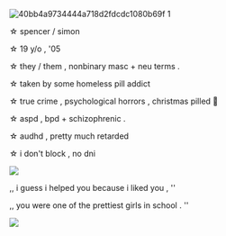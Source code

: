  ![40bb4a9734444a718d2fdcdc1080b69f 1](https://steamuserimages-a.akamaihd.net/ugc/8540721250344717/B1D1A70B859BDD795597EC062151EE402BA66E69/)

☆ spencer / simon

☆ 19 y/o , '05

☆ they / them , nonbinary masc + neu terms .

☆ taken by some homeless pill addict

☆ true crime , psychological horrors , christmas pilled 🎄

☆ aspd , bpd + schizophrenic .

☆ audhd , pretty much retarded

☆ i don't block , no dni

![](https://media.tenor.com/qV7Ehfs0el4AAAAM/simon-henriksson-cry-of-fear.gif)

,, i guess i helped you because i liked you , ''

,, you were one of the prettiest girls in school . ''

 ![](https://komarev.com/ghpvc/?username=bedroom-community&style=flat-square)
